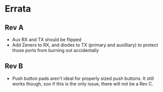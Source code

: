 # Errata

## Rev A

* Aux RX and TX should be flipped
* Add Zeners to RX, and diodes to TX (primary and auxilliary) to protect those ports from burning out accidentally

## Rev B

* Push button pads aren't ideal for properly sized push buttons. It still works though, soo if this is the only issue, there will not be a Rev C.
